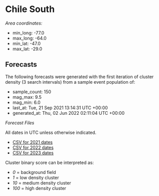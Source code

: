 # Chile South

*Area coordinates:*
- min_long: -77.0
- max_long: -64.0
- min_lat: -47.0
- max_lat: -29.0

## Forecasts

The following forecasts were generated with the first iteration of cluster density (3 search intervals) from a sample event population of:

- sample_count: 150
- mag_max: 9.5
- mag_min: 6.0
- last_at: Tue, 21 Sep 2021 13:14:31 UTC +00:00
- generated_at: Thu, 02 Jun 2022 02:11:04 UTC +00:00

*Forecast Files*

All dates in UTC unless otherwise indicated.
- [CSV for 2021 dates](20220601192249-chile-south-2021_orbit_convergence_risk_dates.csv)
- [CSV for 2022 dates](20220601192300-chile-south-2022_orbit_convergence_risk_dates.csv)
- [CSV for 2023 dates](20220601192309-chile-south-2023_orbit_convergence_risk_dates.csv)

Cluster binary score can be interpreted as:
- *0* = background field
- *1* = low density cluster
- *10* = medium density cluster
- *100* = high density cluster
